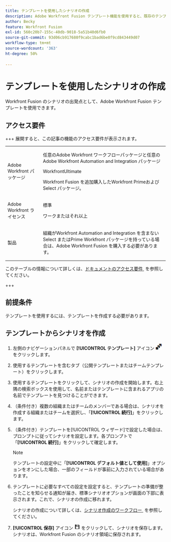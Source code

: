 ```yaml
---
title: テンプレートを使用したシナリオの作成
description: Adobe Workfront Fusion テンプレート機能を使用すると、既存のテンプレートを Workfront Fusion シナリオの出発点として作成して使用できます。
author: Becky
feature: Workfront Fusion
exl-id: 560c20b7-155c-40db-9018-5a51b40d6fb0
source-git-commit: 93d06cb917680f9cabc1bad6be0f9cd843449d07
workflow-type: tm+mt
source-wordcount: '363'
ht-degree: 50%

---
```


# テンプレートを使用したシナリオの作成

Workfront Fusion のシナリオの出発点として、Adobe Workfront Fusion テンプレートを使用できます。

## アクセス要件

+++ 展開すると、この記事の機能のアクセス要件が表示されます。

<table style="table-layout:auto">
 <col> 
 <col> 
 <tbody> 
  <tr> 
   <td role="rowheader">Adobe Workfront パッケージ</td> 
   <td> <p>任意のAdobe Workfront ワークフローパッケージと任意のAdobe Workfront Automation and Integration パッケージ</p><p>WorkfrontUltimate</p><p>Workfront Fusion を追加購入したWorkfront Primeおよび Select パッケージ。</p> </td> 
  </tr> 
  <tr data-mc-conditions=""> 
   <td role="rowheader">Adobe Workfront ライセンス</td> 
   <td> <p>標準</p><p>ワークまたはそれ以上</p> </td> 
  </tr> 
  <tr> 
   <td role="rowheader">製品</td> 
   <td>
   <p>組織がWorkfront Automation and Integration を含まない Select またはPrime Workfront パッケージを持っている場合は、Adobe Workfront Fusion を購入する必要があります。</li></ul>
   </td> 
  </tr>
 </tbody> 
</table>

このテーブルの情報について詳しくは、[&#x200B; ドキュメントのアクセス要件 &#x200B;](/help/workfront-fusion/references/licenses-and-roles/access-level-requirements-in-documentation.md) を参照してください。

+++

## 前提条件

テンプレートを使用するには、テンプレートを作成する必要があります。

## テンプレートからシナリオを作成

1. 左側のナビゲーションパネルで **[!UICONTROL テンプレート]** アイコン ![&#x200B; テンプレートアイコン &#x200B;](assets/templates-icon.png) をクリックします。
1. 使用するテンプレートを含むタブ（公開テンプレートまたはチームテンプレート）をクリックします。
1. 使用するテンプレートをクリックして、シナリオの作成を開始します。右上隅の検索ボックスを使用して、名前またはテンプレートに含まれるアプリの名前でテンプレートを見つけることができます。
1. （条件付き）複数の組織またはチームのメンバーである場合は、シナリオを作成する組織またはチームを選択し、「**[!UICONTROL 続行]**」をクリックします。
1. （条件付き）テンプレートを[!UICONTROL ウィザード]で設定した場合は、プロンプトに従ってシナリオを設定します。各プロンプトで「**[!UICONTROL 続行]**」をクリックして確定します。

   >[!NOTE]
   >
   >テンプレートの設定中に「**[!UICONTROL デフォルト値として使用]**」オプションをオンにした場合、一部のフィールドが事前に入力されている場合があります。

1. テンプレートに必要なすべての設定を設定すると、テンプレートの準備が整ったことを知らせる通知が届き、標準シナリオオプションが画面の下部に表示されます。これで、シナリオの作成に移れます。

   シナリオの作成について詳しくは、[&#x200B; シナリオ作成のワークフロー &#x200B;](/help/workfront-fusion/create-scenarios/plan-a-scenario/create-a-scenario-workflow.md) を参照してください。

1. **[!UICONTROL 保存]** アイコン ![&#x200B; 保存アイコン &#x200B;](assets/save-icon.png) をクリックして、シナリオを保存します。 シナリオは、Workfront Fusion のシナリオ領域に保存されます。
